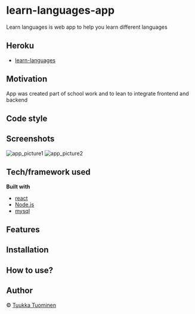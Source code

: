 # learn-languages-app

Learn languages is web app to help you learn different languages

## Heroku
- [learn-languages](https://learn-languages-app.herokuapp.com/)

## Motivation

App was created part of school work and to lean to integrate frontend and backend

## Code style


## Screenshots
![app_picture1](https://user-images.githubusercontent.com/77830209/149528252-5502a8db-d23d-41c6-9bc2-3852c9e4d2f2.PNG)
![app_picture2](https://user-images.githubusercontent.com/77830209/149528357-e613eb45-c2cf-443b-9b3b-cf3903386798.PNG)


## Tech/framework used

<b>Built with</b>
- [react](https://reactjs.org/)
- [Node.js](https://nodejs.org/en/)
- [mysql](https://www.mysql.com/)

## Features


## Installation


## How to use?


## Author

© [Tuukka Tuominen](https://github.com/tuominentuukka)

